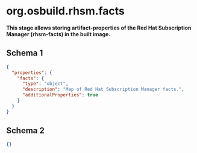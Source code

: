 
# org.osbuild.rhsm.facts

**This stage allows storing artifact-properties of the Red Hat Subscription
Manager (rhsm-facts) in the built image.**



## Schema 1

```json
{
  "properties": {
    "facts": {
      "type": "object",
      "description": "Map of Red Hat Subscription Manager facts.",
      "additionalProperties": true
    }
  }
}
```

## Schema 2

```json
{}
```
